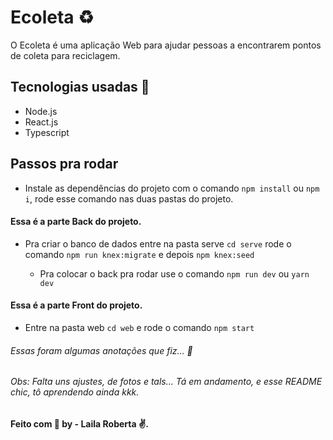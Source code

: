 # Ecoleta :recycle: 

O Ecoleta é uma aplicação Web para ajudar pessoas a encontrarem pontos de coleta para reciclagem.

## Tecnologias usadas :rocket: 

- Node.js
- React.js 
- Typescript

## Passos pra rodar 

- Instale as dependências do projeto com 
  o comando `npm install` ou `npm i`, 
  rode esse comando nas duas pastas do projeto.

#### Essa é a parte Back do projeto.

- Pra criar o banco de dados entre na pasta serve 
  `cd serve`
  rode o comando
  `npm run knex:migrate`
  e depois 
  `npm knex:seed`
  
  - Pra colocar o back pra rodar
    use o comando
    `npm run dev` ou `yarn dev`
     
#### Essa é a parte Front do projeto.

- Entre na pasta web
  `cd web`
  e rode o comando
  `npm start`
  
###### Essas foram algumas anotações que fiz... :bookmark: 
###### Obs: Falta uns ajustes, de fotos e tals... Tá em andamento, e esse README chic, tô aprendendo ainda kkk.

####  Feito com :purple_heart:  by - Laila Roberta :v:.

